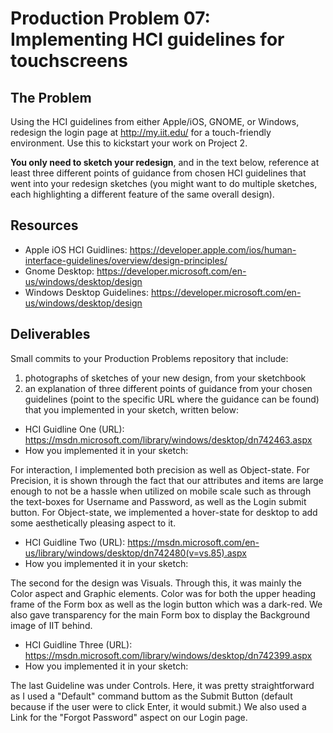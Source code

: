 # Production Problem 07: Implementing HCI guidelines for touchscreens

## The Problem

Using the HCI guidelines from either Apple/iOS, GNOME, or Windows, redesign the login page at
http://my.iit.edu/ for a touch-friendly environment. Use this to kickstart your work on Project 2.

**You only need to sketch your redesign**, and in the text below, reference at least three different
points of guidance from chosen HCI guidelines that went into your redesign sketches (you might
want to do multiple sketches, each highlighting a different feature of the same overall design).

## Resources

* Apple iOS HCI Guidlines:
  https://developer.apple.com/ios/human-interface-guidelines/overview/design-principles/
* Gnome Desktop:
  https://developer.microsoft.com/en-us/windows/desktop/design
* Windows Desktop Guidelines:
  https://developer.microsoft.com/en-us/windows/desktop/design

## Deliverables

Small commits to your Production Problems repository that include:

1) photographs of sketches of your new design, from your sketchbook
2) an explanation of three different points of guidance from your chosen guidelines (point to the
   specific URL where the guidance can be found) that you implemented in your sketch, written below:

* HCI Guidline One (URL): https://msdn.microsoft.com/library/windows/desktop/dn742463.aspx
* How you implemented it in your sketch: 

For interaction, I implemented both precision as well as Object-state. For Precision, it is shown through the fact that our attributes and items are large enough to not be a hassle when utilized on mobile scale such as through the text-boxes for Username and Password, as well as the Login submit button. For Object-state, we implemented a hover-state for desktop to add some aesthetically pleasing aspect to it.

* HCI Guidline Two (URL): https://msdn.microsoft.com/en-us/library/windows/desktop/dn742480(v=vs.85).aspx
* How you implemented it in your sketch:

The second for the design was Visuals. Through this, it was mainly the Color aspect and Graphic elements. Color was for both the upper heading frame of the Form box as well as the login button which was a dark-red. We also gave transparency for the main Form box to display the Background image of IIT behind.  

* HCI Guidline Three (URL): https://msdn.microsoft.com/library/windows/desktop/dn742399.aspx
* How you implemented it in your sketch:

The last Guideline was under Controls. Here, it was pretty straightforward as I used a "Default" command buttom as the Submit Button (default because if the user were to click Enter, it would submit.) We also used a Link for the "Forgot Password" aspect on our Login page. 
